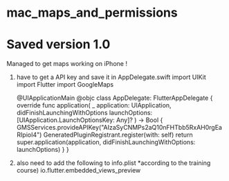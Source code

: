 # mac_maps_and_permissions


Saved version 1.0
=================
Managed to get maps working on iPhone !
1) have to get a API key and save it in AppDelegate.swift
    import UIKit
    import Flutter
    import GoogleMaps

    @UIApplicationMain
    @objc class AppDelegate: FlutterAppDelegate {
      override func application(
        _ application: UIApplication,
        didFinishLaunchingWithOptions launchOptions: [UIApplication.LaunchOptionsKey: Any]?
      ) -> Bool {
        GMSServices.provideAPIKey("AIzaSyCNMPs2aQ10nFHTbb5RxAH0rgEaRIpioI4")
        GeneratedPluginRegistrant.register(with: self)
        return super.application(application, didFinishLaunchingWithOptions: launchOptions)
      }
    }

2) also need to add the following to info.plist *according to the training course)
        	<key>io.flutter.embedded_views_preview</key>
        	<true/>